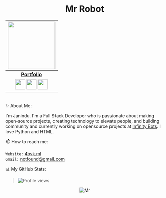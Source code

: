 <p align="center"> <h1 align="center"> Mr Robot </h1> </p>

|<a href="https://t.me/he11oworld/"><img src="https://icon-library.net//images/icon-programmer/icon-programmer-14.jpg" width="150px" height="150px" /></a> |
|:---------------------------------------------------------------------------------------------------------------------------------------:|
|       **[Portfolio](https://janindu.com)**                                                                                |
| <a href="https://github.com/imjanindu"><img src="https://cdn.iconscout.com/icon/free/png-256/github-108-438008.png" width="32px" height="32px"></a> <a href="https://facebook.com/imjanindu"><img src="https://i.ibb.co/zmYNW4p/facebook.png" width="32px" height="32px"></a> <a href="https://instagram.com/imjanindu"><img src="https://i.ibb.co/Kx2GSrT/instagram.png" width="32px" height="32px"></a>|

<br>✨ About Me:

I'm Janindu. I'm a Full Stack Developer who is passionate about making open-source projects, creating technology to elevate people, and building community and currently working on opensource projects at [Infinity Bots](https://github.com/Infinity-Bots). I love Python and HTML. 

📫 How to reach me:

`Website:` [4bvk.ml](https://4bvk.ml) <br> 
`Gmail:` notfound@gmail.com

📊 My GitHub Stats:

> ![Profile views](https://gpvc.arturio.dev/dulat24)

<p align="center">
	<img src=https://github-readme-stats.vercel.app/api?username=dulat24&show_icons=true&theme=midnight-purple alt=Mr Robot />
</p>

